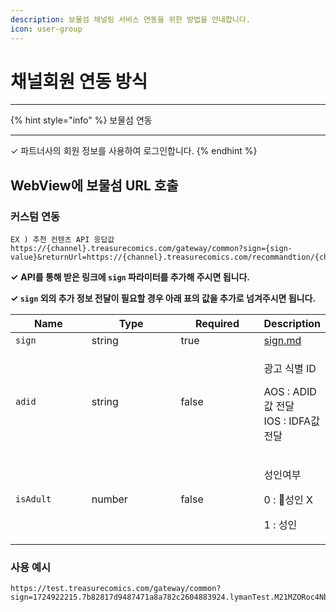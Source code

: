 ```yaml
---
description: 보물섬 채널링 서비스 연동을 위한 방법을 안내합니다.
icon: user-group
---
```


# 채널회원 연동 방식

***

{% hint style="info" %}
보물섬 연동

***

✓ 파트너사의 회원 정보를 사용하여 로그인합니다.
{% endhint %}

## WebView에 보물섬 URL 호출



### **커스텀 연동**

```
EX ) 추천 컨텐츠 API 응답값
https://{channel}.treasurecomics.com/gateway/common?sign={sign-value}&returnUrl=https://{channel}.treasurecomics.com/recommandtion/{channel}
```

**✓** **API를 통해 받은 링크에 `sign` 파라미터를 추가해 주시면 됩니다.**

**✓ `sign` 외의 추가 정보 전달이 필요할 경우 아래 표의 값을 추가로 넘겨주시면 됩니다.**



<table data-full-width="false"><thead><tr><th width="116">Name</th><th width="141">Type</th><th width="127">Required</th><th>Description</th></tr></thead><tbody><tr><td><code>sign</code></td><td>string</td><td>true</td><td><a data-mention href="../../../web-view/sign.md">sign.md</a></td></tr><tr><td><code>adid</code></td><td>string</td><td>false</td><td><p>광고 식별 ID </p><p>AOS : ADID값 전달<br>IOS : IDFA값 전달</p></td></tr><tr><td><code>isAdult</code></td><td>number</td><td>false</td><td><p>성인여부</p><p>0 : 성인 X</p><p>1 : 성인</p></td></tr></tbody></table>

### 사용 예시

```
https://test.treasurecomics.com/gateway/common?sign=1724922215.7b82817d9487471a8a782c2604883924.lymanTest.M21MZORoc4NbVzq1ZaSC8LgcOKYH9SBIljHYjVOfX5o%3D&returnUrl=https%3A%2F%2Ftest.treasurecomics.com%2Fmain
```








